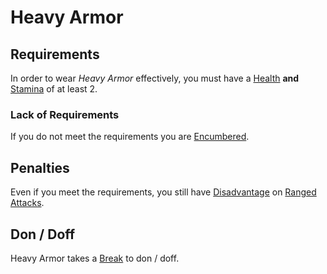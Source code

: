# Heavy Armor

## Requirements

In order to wear *Heavy Armor* effectively, you must have a [Health](../../Player%20Characters/Attributes/Health.md) **and** [Stamina](../../Player%20Characters/Attributes/Stamina.md) of at least 2.

### Lack of Requirements

If you do not meet the requirements you are [Encumbered](../../Game%20Procedures/Conditions/Encumbered.md).

## Penalties

Even if you meet the requirements, you still have [Disadvantage](../../Game%20Procedures/Die%20Rolling%20Mechanics/Disadvantage.md) on [Ranged Attacks](../../Game%20Procedures/Combat/Ranged%20Attack.md).

## Don / Doff

Heavy Armor takes a [Break](../../Game%20Procedures/Core%20Procedures/Break.md) to don / doff.
